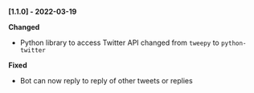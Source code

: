 **[1.1.0] - 2022-03-19**

**Changed**

- Python library to access Twitter API changed from `tweepy` to `python-twitter`

**Fixed**

- Bot can now reply to reply of other tweets or replies
